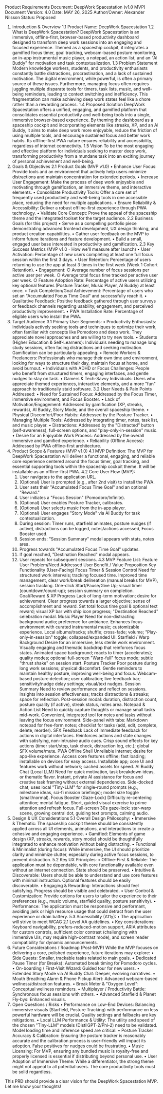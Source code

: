 
Product Requirements Document: DeepWork Spacestation (v1.0 MVP)
Document Version: 4.0
Date: MAY 26, 2025
Author/Owner: Alexander Nilsson
Status: Proposed

1. Introduction & Overview
1.1 Product Name: DeepWork Spacestation
1.2 What is DeepWork Spacestation?
DeepWork Spacestation is an immersive, offline-first, browser-based productivity dashboard designed to transform deep work sessions into an engaging and focused experience. Themed as a spaceship cockpit, it integrates a gamified focus timer, goal tracking, webcam-based posture monitoring, an in-app instrumental music player, a notepad, an action list, and an "AI Buddy" for motivation and task contextualization.
1.3 Problem Statement
Modern knowledge workers, students, and productivity enthusiasts constantly battle distractions, procrastination, and a lack of sustained motivation. The digital environment, while powerful, is often a primary source of these issues. Furthermore, managing focus often requires juggling multiple disparate tools for timers, task lists, music, and well-being reminders, leading to context switching and inefficiency. This fragmentation can make achieving deep work states feel like a chore rather than a rewarding process.
1.4 Proposed Solution
DeepWork Spacestation offers a unified, engaging, and gamified platform that consolidates essential productivity and well-being tools into a single, immersive browser-based experience. By theming the dashboard as a spaceship cockpit and incorporating elements like streaks, XP, and an AI Buddy, it aims to make deep work more enjoyable, reduce the friction of using multiple tools, and encourage sustained focus and better work habits. Its offline-first PWA nature ensures reliability and accessibility, regardless of internet connectivity.
1.5 Vision
To be the most engaging and effective platform for individuals seeking to master deep work, transforming productivity from a mundane task into an exciting journey of personal achievement and well-being.
2. Goals & Objectives
2.1 Product Goals (MVP v1.0)
	• Enhance User Focus: Provide tools and an environment that actively help users minimize distractions and maintain concentration for extended periods.
	• Increase User Engagement: Make the process of deep work enjoyable and motivating through gamification, an immersive theme, and interactive elements.
	• Consolidate Productivity Tools: Offer a core set of frequently used productivity and well-being tools in one accessible place, reducing the need for multiple applications.
	• Ensure Reliability & Accessibility: Deliver a robust offline-first experience through PWA technology.
	• Validate Core Concept: Prove the appeal of the spaceship theme and the integrated toolset for the target audience.
2.2 Business Goals (for this project)
	• Serve as a compelling portfolio piece demonstrating advanced frontend development, UX design thinking, and product creation capabilities.
	• Gather user feedback on the MVP to inform future iterations and feature development.
	• Build a small, engaged user base interested in productivity and gamification.
2.3 Key Success Metrics (MVP v1.0 - How we'll measure after launch)
	• User Activation: Percentage of new users completing at least one full focus session within the first 3 days.
	• User Retention: Percentage of users returning to use the app at least 3 times in the first week (Week 1 Cohort Retention).
	• Engagement:
		○ Average number of focus sessions per active user per week.
		○ Average total focus time tracked per active user per week.
		○ Feature Adoption Rate: Percentage of active users utilizing key optional features (Posture Tracker, Music Player, AI Buddy) at least once.
	• Task Completion/Goal Achievement: Percentage of users who set an "Accumulated Focus Time Goal" and successfully reach it.
	• Qualitative Feedback: Positive feedback gathered through user surveys or feedback channels regarding usability, engagement, and perceived productivity improvement.
	• PWA Installation Rate: Percentage of eligible users who install the PWA.
3. Target Audience
3.1 Primary User Segments:
	• Productivity Enthusiasts: Individuals actively seeking tools and techniques to optimize their work, often familiar with concepts like Pomodoro and deep work. They appreciate novel approaches and are willing to try new tools.
	• Students (Higher Education & Self-Learners): Individuals needing to manage long study sessions, often facing distractions and seeking motivation. Gamification can be particularly appealing.
	• Remote Workers & Freelancers: Professionals who manage their own time and environment, looking for ways to structure their day, maintain focus at home, and avoid burnout.
	• Individuals with ADHD or Focus Challenges: People who benefit from structured timers, engaging interfaces, and gentle nudges to stay on task.
	• Gamers & Tech-Savvy Individuals: Users who appreciate themed experiences, interactive elements, and a more "fun" approach to traditionally staid software.
3.2 User Needs & Pain Points Addressed:
	• Need for Sustained Focus: Addressed by the Focus Timer, immersive environment, and Focus Booster.
	• Lack of Motivation/Engagement: Addressed by gamification (XP, streaks, rewards), AI Buddy, Story Mode, and the overall spaceship theme.
	• Physical Discomfort/Poor Habits: Addressed by the Posture Tracker.
	• Managing Multiple Tools: Addressed by integrating timer, notes, task list, and music player.
	• Distractions: Addressed by the "Distracted" button (self-awareness), full-screen options, and "play-only-in-session" music.
	• Desire for an Enjoyable Work Process: Addressed by the overall immersive and gamified experience.
	• Reliability (Offline Access): Addressed by PWA offline-first architecture.
4. Product Scope & Features (MVP v1.0)
4.1 MVP Definition:
The MVP for DeepWork Spacestation will deliver a functional, engaging, and reliable core experience centered around the focus timer, goal tracking, and essential supporting tools within the spaceship cockpit theme. It will be installable as an offline-first PWA.
4.2 Core User Flow (MVP):
	1. User navigates to the application URL.
	2. (Optional) User is prompted (e.g., after 2nd visit) to install the PWA.
	3. User sets their "Accumulated Focus Time Goal" and an optional "Reward."
	4. User initiates a "Focus Session" (Pomodoro/Infinite).
	5. (Optional) User enables Posture Tracker, calibrates.
	6. (Optional) User selects music from the in-app player.
	7. (Optional) User engages "Story Mode" via AI Buddy for task contextualization.
	8. During session: Timer runs, starfield animates, posture nudges (if active), distractions can be logged, notes/actions accessed, Focus Booster used.
	9. Session ends: "Session Summary" modal appears with stats, notes area.
	10. Progress towards "Accumulated Focus Time Goal" updates.
	11. If goal reached, "Destination Reached" modal appears.
	12. User repeats for subsequent sessions.
4.3 MVP Feature List:
Feature	User Problem/Need Addressed	User Benefit / Value Proposition	Key Functionality (User-Facing)
Focus Timer & Session Control	Need for structured work intervals; tracking focused time.	Improved time management, clear work/break delineation (manual breaks for MVP), session tracking.	One-click Start/Pause/Give Up; visual timer (countdown/count-up); session summary on completion.
Goal/Reward & XP Progress	Lack of long-term motivation; desire for achievement.	Clear progress towards a larger objective; sense of accomplishment and reward.	Set total focus time goal & optional text reward; visual XP bar with ship icon progress; "Destination Reached" celebration modal.
Music Player	Need for non-distracting background audio; preference for ambiance.	Enhances focus environment with curated instrumental music; customizable experience.	Local albums/tracks; shuffle; cross-fade; volume; "Play-only-in-session" toggle; collapsed/expanded UI.
Starfield / Warp Background	Desire for an immersive, less sterile work environment.	Visually engaging and thematic backdrop that reinforces focus states.	Animated space background; reacts to timer (accelerates); quality modes; optional full-screen "Warp-full" focus mode; subtle "thrust shake" on session start.
Posture Tracker	Poor posture during long work sessions; physical discomfort.	Gentle reminders to maintain healthy posture, improving well-being and focus.	Webcam-based posture detection; user calibration; live feedback bar; sensitivity/nudge delay settings; visual/text nudges.
Session Summary	Need to review performance and reflect on sessions.	Insights into session effectiveness; tracks distractions & streaks; space for reflection.	Post-session modal: duration, distraction count, posture quality (if active), streak status, notes area.
Notepad & Action List	Need to quickly capture thoughts or manage small tasks mid-work.	Convenient, integrated tool for notes and tasks without leaving the focus environment.	Side-panel with tabs: Markdown notepad for free-form notes; checklist for tasks (add, edit, complete, delete, reorder).
SFX Feedback	Lack of immediate feedback for actions in digital interfaces.	Reinforces actions and state changes with satisfying, non-intrusive audio cues.	Crisp sound effects for key actions (timer start/stop, task check, distraction log, etc.); global SFX volume/mute.
PWA Offline Shell	Unreliable internet; desire for app-like experience.	Access core features offline; fast loading; installable on devices for easy access.	Installable app; core UI and features work without network; cached assets for speed.
AI Buddy Chat (Local LLM)	Need for quick motivation, task breakdown ideas, or thematic flavor.	Instant, private AI assistance for focus and creative task framing without external dependencies.	Side-docked chat; uses local "Tiny-LLM" for single-round prompts (e.g., milestone ideas, sci-fi mission briefings); model size toggle (small/normal).
Focus Booster (Gaze-Lock)	Difficulty re-centering attention; mental fatigue.	Short, guided visual exercise to prime attention and refresh focus.	Full-screen 30s gaze-lock: star-warp scene, growing central dot, guiding text prompts, calming audio.
5. Design & UX Considerations
5.1 Overall Design Philosophy:
	• Immersive & Thematic: The spaceship cockpit theme should be consistently applied across all UI elements, animations, and interactions to create a cohesive and engaging experience.
	• Gamified: Elements of game design (XP, streaks, rewards, story mode) should be thoughtfully integrated to enhance motivation without being distracting.
	• Functional & Minimalist (during focus): While immersive, the UI should prioritize clarity and minimize clutter, especially during active focus sessions, to prevent distraction.
5.2 Key UX Principles:
	• Offline-First & Reliable: The application must be dependable, with core functionality available even without an internet connection. State should be preserved.
	• Intuitive & Discoverable: Users should be able to understand and use core features with minimal instruction. Optional features should be easily discoverable.
	• Engaging & Rewarding: Interactions should feel satisfying. Progress should be visible and celebrated.
	• User Control & Customization: Provide options for users to tailor the experience to their preferences (e.g., music volume, starfield quality, posture sensitivity).
	• Performance: The application must be responsive and performant, avoiding jank or high resource usage that could detract from the user experience or drain battery.
5.3 Accessibility (A11y):
	• The application will strive to meet WCAG 2.1 Level AA guidelines.
	• Key considerations: Keyboard navigability, prefers-reduced-motion support, ARIA attributes for custom controls, sufficient color contrast (challenging with immersive UIs, may require high-contrast mode), and screen reader compatibility for dynamic announcements.
6. Future Considerations / Roadmap (Post-MVP)
While the MVP focuses on delivering a core, polished experience, future iterations may explore:
	• Side Quests: Smaller, trackable tasks related to main goals.
	• Dedicated Pause Timer (for Breaks): Automated break timing for Pomodoro cycles.
	• On-boarding / First-Visit Wizard: Guided tour for new users.
	• Extended Story Mode via AI Buddy Chat: Deeper, evolving narratives.
	• Mouth Breathing Alarm & Phone Pickup Alert: Advanced webcam-based wellness/distraction features.
	• Break Meter & "Oxygen Level": Conceptual wellness reminders.
	• Multiplayer / Productivity Battle: Synchronous focus sessions with others.
	• Advanced Starfield & Planet Fly-bys: Enhanced visuals.
7. Open Questions / Risks
	• Performance on Low-End Devices: Balancing immersive visuals (Starfield, Posture Tracking) with performance on less powerful hardware will be crucial. Quality settings and fallbacks are key mitigations.
	• Local LLM Performance & Utility: The utility and speed of the chosen "Tiny-LLM" models (DistilGPT-2/Phi-2) need to be validated. Model loading time and inference speed are critical.
	• Posture Tracker Accuracy & Calibration: Ensuring the posture tracker is reasonably accurate and the calibration process is user-friendly will impact its adoption. False positives for nudges could be frustrating.
	• Music Licensing: For MVP, ensuring any bundled music is royalty-free and properly licensed is essential if distributing beyond personal use.
	• User Adoption of Immersive Theme: While a differentiator, the strong theme might not appeal to all potential users. The core productivity tools must be solid regardless.

This PRD should provide a clear vision for the DeepWork Spacestation MVP. Let me know your thoughts!
 
